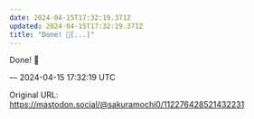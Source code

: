 ```yaml
---
date: 2024-04-15T17:32:19.371Z
updated: 2024-04-15T17:32:19.371Z
title: "Done! 📸[...]"
---
```


<p>Done! 📸</p>

&mdash; 2024-04-15 17:32:19 UTC

Original URL: https://mastodon.social/@sakuramochi0/112276428521432231
